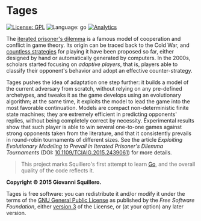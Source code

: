 Tages
=====

[![License: GPL](https://img.shields.io/badge/license-gpl--3.0-green.svg)](https://opensource.org/licenses/GPL-3.0)
![Language: go](https://img.shields.io/badge/language-go-blue.svg)
[![Analytics](https://ga-beacon.appspot.com/UA-28094298-5/github/tages)](https://en.wikipedia.org/wiki/Google_Analytics)

The [iterated prisoner's dilemma](https://en.wikipedia.org/wiki/Prisoner%27s_dilemma) is a famous model of cooperation and conflict in game theory. Its origin can be traced back to the Cold War, and [countless strategies](/strategies.md) for playing it have been proposed so far, either designed by hand or automatically generated by computers. In the 2000s, scholars started focusing on *adaptive players*, that is, players able to classify their opponent's behavior and adopt an effective counter-strategy.

Tages pushes the idea of adaptation one step further: it builds a model of the current adversary from scratch, without relying on any pre-defined archetypes, and tweaks it as the game develops using an evolutionary algorithm; at the same time, it exploits the model to lead the game into the most favorable continuation. Models are compact non-deterministic finite state machines; they are extremely efficient in predicting opponents' replies, without being completely correct by necessity. Experimental results show that such player is able to win several one-to-one games against strong opponents taken from the literature, and that it consistently prevails in round-robin tournaments of different sizes. See the article *Exploiting Evolutionary Modeling to Prevail in Iterated Prisoner's Dilemma Tournaments* (DOI: [10.1109/TCIAIG.2015.2439061](https://dx.doi.org/10.1109/TCIAIG.2015.2439061)) for more details.

> This project marks Squillero's first attempt to learn [Go](http://golang.org/), and the overall quality of the code reflects it.

**Copyright © 2015 Giovanni Squillero.**

Tages is free software: you can redistribute it and/or modify it under the terms of the [GNU General Public License](http://www.gnu.org/licenses/) as published by the *Free Software Foundation*, either [version 3](https://opensource.org/licenses/GPL-3.0) of the License, or (at your option) any later version.
